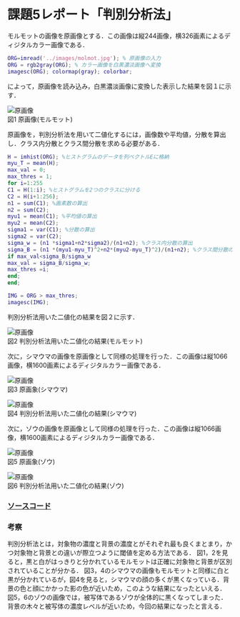 # 課題5レポート「判別分析法」

モルモットの画像を原画像とする．この画像は縦244画像，横326画素によるディジタルカラー画像である．
```matlab
ORG=imread('../images/molmot.jpg'); % 原画像の入力        
ORG = rgb2gray(ORG); % カラー画像を白黒濃淡画像へ変換       
imagesc(ORG); colormap(gray); colorbar;
```
によって，原画像を読み込み，白黒濃淡画像に変換した表示した結果を図１に示す．

![原画像](https://github.com/suke123/matlab_image_processing/blob/master/%E8%AA%B2%E9%A1%8C5/images/molmot0.png)  
図1 原画像(モルモット)

原画像を，判別分析法を用いて二値化するには，画像数や平均値，分散を算出し．クラス内分散とクラス間分散を求める必要がある．
```matlab
H = imhist(ORG); %ヒストグラムのデータを列ベクトルEに格納        
myu_T = mean(H);      
max_val = 0;        
max_thres = 1;       
for i=1:255      
C1 = H(1:i); %ヒストグラムを2つのクラスに分ける      
C2 = H(i+1:256);           
n1 = sum(C1); %画素数の算出        
n2 = sum(C2);        
myu1 = mean(C1); %平均値の算出       
myu2 = mean(C2);       
sigma1 = var(C1); %分散の算出       
sigma2 = var(C2);      
sigma_w = (n1 *sigma1+n2*sigma2)/(n1+n2); %クラス内分散の算出      
sigma_B = (n1 *(myu1-myu_T)^2+n2*(myu2-myu_T)^2)/(n1+n2); %クラス間分散の算出         
if max_val<sigma_B/sigma_w        
max_val = sigma_B/sigma_w;        
max_thres =i;       
end;      
end;     

IMG = ORG > max_thres;        
imagesc(IMG);      
```
判別分析法用いた二値化の結果を図２に示す．    

![原画像](https://github.com/suke123/matlab_image_processing/blob/master/%E8%AA%B2%E9%A1%8C5/images/molmot_after.png)  
図2 判別分析法用いた二値化の結果(モルモット)

次に，シマウマの画像を原画像として同様の処理を行った．この画像は縦1066画像，横1600画素によるディジタルカラー画像である．

![原画像](https://github.com/suke123/matlab_image_processing/blob/master/%E8%AA%B2%E9%A1%8C5/images/zebra0.png)  
図3 原画象(シマウマ)

![原画像](https://github.com/suke123/matlab_image_processing/blob/master/%E8%AA%B2%E9%A1%8C5/images/zebra_after.png)  
図4 判別分析法用いた二値化の結果(シマウマ)

次に，ゾウの画像を原画像として同様の処理を行った．この画像は縦1066画像，横1600画素によるディジタルカラー画像である．

![原画像](https://github.com/suke123/matlab_image_processing/blob/master/%E8%AA%B2%E9%A1%8C5/images/zou0.png)  
図5 原画象(ゾウ)

![原画像](https://github.com/suke123/matlab_image_processing/blob/master/%E8%AA%B2%E9%A1%8C5/images/zou_after.png)  
図6 判別分析法用いた二値化の結果(ゾウ)

### [ソースコード](https://github.com/suke123/matlab_image_processing/blob/master/%E8%AA%B2%E9%A1%8C5/kadai5.m)

### 考察
判別分析法とは，対象物の濃度と背景の濃度とがそれぞれ最も良くまとまり，かつ対象物と背景との違いが際立つように閾値を定める方法である．
図1，2を見ると，黒と白がはっきりと分かれているモルモットは正確に対象物と背景が区別されていることが分かる．
図3，4のシマウマの画像もモルモットと同様に白と黒が分かれているが，図4を見ると，シマウマの顔の多くが黒くなっている．背景の色と顔にかかった影の色が近いため，このような結果になったといえる．
図5，6のゾウの画像では，被写体であるゾウが全体的に黒くなってしまった．背景の木々と被写体の濃度レベルが近いため，今回の結果になったと言える．

